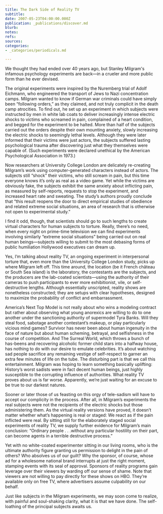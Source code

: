 ```yaml
---
title: The Dark Side of Reality TV
subtitle: 
date: 2007-05-23T04:00:00.000Z
publication: _publications/discover.md
blurb: 
notes: 
refs: 
sources: 
categories:
- _categories/periodicals.md

---
```

We thought they had ended over 40 years ago, but Stanley Milgram's infamous psychology experiments are back—in a crueler and more public form than he ever devised.

The original experiments were inspired by the Nuremberg trial of Adolf Eichmann, who engineered the transport of Jews to Nazi concentration camps. Milgram wanted to know if German war criminals could have simply been “following orders,” as they claimed, and not truly complicit in the death camp atrocities. To find out, he set up an experiment in which subjects were instructed by men in white lab coats to deliver increasingly intense electric shocks to victims who screamed in pain, complained of a heart condition, and begged for the experiment to be halted. More than half of the subjects carried out the orders despite their own mounting anxiety, slowly increasing the electric shocks to seemingly lethal levels. Although they were later informed that their victims were just actors, the subjects suffered lasting psychological trauma after discovering just what they themselves were capable of. (Such experiments were declared unethical by the American Psychological Association in 1973.)

Now researchers at University College London are delicately re-creating Milgram’s work using computer-generated characters instead of actors. The subjects still “shock” their victims, who still scream in pain, but this time everyone knows it’s only as real as a video game. Yet while the victims are obviously fake, the subjects exhibit the same anxiety about inflicting pain, as measured by self-reports, requests to stop the experiment, and increased heart rate and sweating. The study’s authors proudly conclude that “this result reopens the door to direct empirical studies of obedience and related extreme social situations, an area of research that is otherwise not open to experimental study.”

I find it odd, though, that scientists should go to such lengths to create virtual characters for human subjects to torture. Really, there’s no need, when every night on prime-time television we can find experiments involving similarly “extreme social situations” being carried out on real human beings—subjects willing to submit to the most debasing forms of public humiliation Hollywood executives can dream up.

Yes, I’m talking about reality TV, an ongoing experiment in interpersonal torture that, even more than the University College London study, picks up where Milgram left off. This time around, the location (be it French château or South Sea island) is the laboratory, the contestants are the subjects, and the producers are the lab-coated scientists—using the authority of their cameras to push participants to ever more exhibitionist, vile, or self-destructive lengths. Although essentially unscripted, reality shows are nonetheless constructed; they are setups with clear hypotheses, designed to maximize the probability of conflict and embarrassment.

America’s Next Top Model is not really about who wins a modeling contract but rather about observing what young anorexics are willing to do to one another under the sanctioning authority of supermodel Tyra Banks. Will they steal food, sabotage another contestant’s makeup, or play particularly vicious mind games? Survivor has never been about human ingenuity in the face of nature but about human ­scheming, betrayal, and selfishness in the course of ­competition. And The Surreal World, which throws a bunch of has-beens and recovering alcoholic former child stars into a halfway house, has nothing to do with our desire to emulate celebrities. It’s about watching sad people sacrifice any remaining vestige of self-respect to garner an extra few minutes of life on the tube. The disturbing part is that we call this entertainment. Milgram was hoping to learn something basically uplifting: History’s worst sadists were in fact decent human beings, just highly susceptible to the corrupting influence of authorities. What reality TV proves about us is far worse. Apparently, we’re just waiting for an excuse to be true to our darkest natures.

Sooner or later those of us feasting on this orgy of tele-sadism will have to accept our complicity in the process. After all, in Milgram’s experiments the real subjects were not the recipients of the electric shocks but those administering them. As the virtual reality versions have proved, it doesn’t matter whether what’s happening is real or staged: We react as if the pain inflicted were real. By sitting still for the elaborately staged social experiments of reality TV, we supply further evidence for Milgram’s main conclusion: “Ordinary people . . .without any particular hostility on their part, can become agents in a terrible destructive process.”

Yet with no white-coated experimenter sitting in our living rooms, who is the ultimate authority figure granting us permission to delight in the pain of others? Who absolves us of our guilt? Why the sponsor, of course, whose ad for a wholesome national brand interrupts at just the right moment, stamping events with its seal of approval. Sponsors of reality programs gain leverage over their viewers by warding off our sense of shame. Note that viewers are not willing to pay directly for these shows on HBO. They’re available only on free TV, where advertisers assume ­culpability on our behalf.

Just like subjects in the Milgram experiments, we may soon come to realize, with painful and soul-shaking clarity, what it is that we have done. The self-loathing of the principal subjects awaits us.
